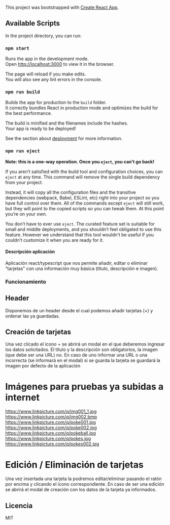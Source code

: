This project was bootstrapped with [Create React App](https://github.com/facebook/create-react-app).

## Available Scripts

In the project directory, you can run:

### `npm start`

Runs the app in the development mode.\
Open [http://localhost:3000](http://localhost:3000) to view it in the browser.

The page will reload if you make edits.\
You will also see any lint errors in the console.

### `npm run build`

Builds the app for production to the `build` folder.\
It correctly bundles React in production mode and optimizes the build for the best performance.

The build is minified and the filenames include the hashes.\
Your app is ready to be deployed!

See the section about [deployment](https://facebook.github.io/create-react-app/docs/deployment) for more information.

### `npm run eject`

**Note: this is a one-way operation. Once you `eject`, you can’t go back!**

If you aren’t satisfied with the build tool and configuration choices, you can `eject` at any time. This command will remove the single build dependency from your project.

Instead, it will copy all the configuration files and the transitive dependencies (webpack, Babel, ESLint, etc) right into your project so you have full control over them. All of the commands except `eject` will still work, but they will point to the copied scripts so you can tweak them. At this point you’re on your own.

You don’t have to ever use `eject`. The curated feature set is suitable for small and middle deployments, and you shouldn’t feel obligated to use this feature. However we understand that this tool wouldn’t be useful if you couldn’t customize it when you are ready for it.


#### Descripción aplicación

Aplicación react/typescript que nos permite añadir, editar o eliminar “tarjetas” con una información muy básica (título,  descripción e imagen).

### Funcionamiento

## Header

Disponemos de un header desde el cual podemos añadir tarjetas (+) y ordenar las ya guardadas.

## Creación de tarjetas

Una vez clicado el icono + se abrirá un modal en el que deberemos ingresar los datos solicitados. El título y la descripción son obligatorios, la imagen (que debe ser una URL) no. En caso de uno informar una URL o una incorrecta (se informará en el modal) si se guarda la tarjeta se guardará la imagen por defecto de la aplicación

# Imágenes para pruebas ya subidas a internet

https://www.linkpicture.com/q/img001_1.jpg
https://www.linkpicture.com/q/img002.bmp
https://www.linkpicture.com/q/poke001.jpg
https://www.linkpicture.com/q/poke002.jpg
https://www.linkpicture.com/q/pokeball.jpg
https://www.linkpicture.com/q/pokes.jpg
https://www.linkpicture.com/q/pokes002.jpg

# Edición / Eliminación de tarjetas

Una vez insertada una tarjeta la podremos editar/eliminar pasando el ratón por encima y clicando el icono correspondiente.
En caso de ser una edición se abrirá el modal de creación con los datos de la tarjeta ya informados.

## Licencia

MIT